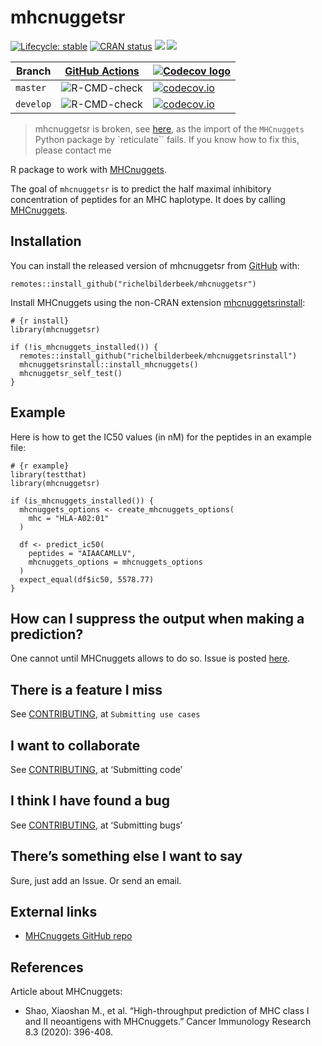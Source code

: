 
<!-- README.md is generated from README.Rmd. Please edit that file -->

# mhcnuggetsr

<!-- badges: start -->

[![Lifecycle:
stable](https://img.shields.io/badge/lifecycle-stable-green.svg)](https://www.tidyverse.org/lifecycle/#stable)
[![CRAN
status](https://www.r-pkg.org/badges/version/mhcnuggetsr)](https://CRAN.R-project.org/package=mhcnuggetsr)
[![](http://cranlogs.r-pkg.org/badges/grand-total/mhcnuggetsr)](https://CRAN.R-project.org/package=mhcnuggetsr)
[![](http://cranlogs.r-pkg.org/badges/mhcnuggetsr)](https://CRAN.R-project.org/package=mhcnuggetsr)

| Branch    | [GitHub Actions](https://github.com/richelbilderbeek/mhcnuggetsr/actions)                                      | [![Codecov logo](man/figures/Codecov.png)](https://www.codecov.io)                                                                                                         |
| --------- | -------------------------------------------------------------------------------------------------------------- | -------------------------------------------------------------------------------------------------------------------------------------------------------------------------- |
| `master`  | ![R-CMD-check](https://github.com/richelbilderbeek/mhcnuggetsr/workflows/R-CMD-check/badge.svg?branch=master)  | [![codecov.io](https://codecov.io/github/richelbilderbeek/mhcnuggetsr/coverage.svg?branch=master)](https://codecov.io/github/richelbilderbeek/mhcnuggetsr/branch/master)   |
| `develop` | ![R-CMD-check](https://github.com/richelbilderbeek/mhcnuggetsr/workflows/R-CMD-check/badge.svg?branch=develop) | [![codecov.io](https://codecov.io/github/richelbilderbeek/mhcnuggetsr/coverage.svg?branch=develop)](https://codecov.io/github/richelbilderbeek/mhcnuggetsr/branch/develop) |

<!-- badges: end -->

> mhcnuggetsr is broken, see
> [here](https://github.com/richelbilderbeek/mhcnuggetsr/issues/13), as
> the import of the `MHCnuggets` Python package by \`reticulate\`\`
> fails. If you know how to fix this, please contact me

R package to work with
[MHCnuggets](https://github.com/KarchinLab/mhcnuggets).

The goal of `mhcnuggetsr` is to predict the half maximal inhibitory
concentration of peptides for an MHC haplotype. It does by calling
[MHCnuggets](https://github.com/KarchinLab/mhcnuggets).

## Installation

You can install the released version of mhcnuggetsr from
[GitHub](https://github.com/) with:

    remotes::install_github("richelbilderbeek/mhcnuggetsr")

Install MHCnuggets using the non-CRAN extension
[mhcnuggetsrinstall](https://github.com/richelbilderbeek/mhcnuggetsrinstall):

    # {r install}
    library(mhcnuggetsr)
    
    if (!is_mhcnuggets_installed()) {
      remotes::install_github("richelbilderbeek/mhcnuggetsrinstall")
      mhcnuggetsrinstall::install_mhcnuggets()
      mhcnuggetsr_self_test()
    }

## Example

Here is how to get the IC50 values (in nM) for the peptides in an
example file:

    # {r example}
    library(testthat)
    library(mhcnuggetsr)
    
    if (is_mhcnuggets_installed()) {
      mhcnuggets_options <- create_mhcnuggets_options(
        mhc = "HLA-A02:01"
      )
      
      df <- predict_ic50(
        peptides = "AIAACAMLLV",
        mhcnuggets_options = mhcnuggets_options
      )
      expect_equal(df$ic50, 5578.77)
    }

## How can I suppress the output when making a prediction?

One cannot until MHCnuggets allows to do so. Issue is posted
[here](https://github.com/KarchinLab/mhcnuggets/issues/17).

## There is a feature I miss

See [CONTRIBUTING](CONTRIBUTING.md), at `Submitting use cases`

## I want to collaborate

See [CONTRIBUTING](CONTRIBUTING.md), at ‘Submitting code’

## I think I have found a bug

See [CONTRIBUTING](CONTRIBUTING.md), at ‘Submitting bugs’

## There’s something else I want to say

Sure, just add an Issue. Or send an email.

## External links

  - [MHCnuggets GitHub repo](https://github.com/KarchinLab/mhcnuggets)

## References

Article about MHCnuggets:

  - Shao, Xiaoshan M., et al. “High-throughput prediction of MHC class I
    and II neoantigens with MHCnuggets.” Cancer Immunology Research 8.3
    (2020): 396-408.
